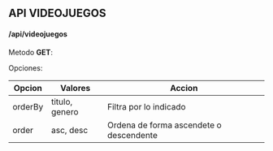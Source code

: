 ## API VIDEOJUEGOS

#### /api/videojuegos

Metodo **GET**:

Opciones:

| Opcion  | Valores        | Accion                                  |
| ------- | -------------- | --------------------------------------- |
| orderBy | titulo, genero | Filtra por lo indicado                  |
| order   | asc, desc      | Ordena de forma ascendete o descendente |